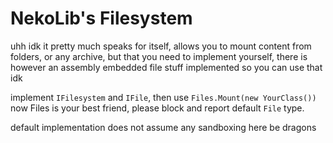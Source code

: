 # NekoLib's Filesystem

uhh idk it pretty much speaks for itself, allows you to mount content from folders,
or any archive, but that you need to implement yourself, there is however an assembly
embedded file stuff implemented so you can use that idk

implement `IFilesystem` and `IFile`, then use `Files.Mount(new YourClass())`
now Files is your best friend, please block and report default `File` type.

default implementation does not assume any sandboxing here be dragons